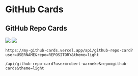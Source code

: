 # GitHub Cards


## GitHub Repo Cards
![](https://my-github-cards.vercel.app/api/github-repo-card?user=robert-warneke&repo=github-cards&theme=light)
![](https://my-github-cards.vercel.app/api/github-repo-card?user=robert-warneke&repo=github-cards&theme=dark)

```
https://my-github-cards.vercel.app/api/github-repo-card?user=USERNAME&repo=REPOSITORY&theme=light
```

```
/api/github-repo-card?user=robert-warneke&repo=github-cards&theme=light
```
